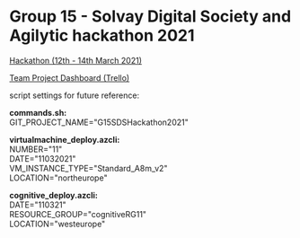 # Group 15 - Solvay Digital Society and Agilytic hackathon 2021
[Hackathon (12th - 14th March 2021)](https://www.solvaydigitalsociety.com/challenges/hackathonchallenge)

[Team Project Dashboard (Trello)](https://trello.com/b/PpWr8bR4)


script settings for future reference:  

**commands.sh:**  
GIT_PROJECT_NAME="G15SDSHackathon2021"

**virtualmachine_deploy.azcli:**  
NUMBER="11"  
DATE="11032021"  
VM_INSTANCE_TYPE="Standard_A8m_v2"  
LOCATION="northeurope"  

**cognitive_deploy.azcli:**  
DATE="110321"  
RESOURCE_GROUP="cognitiveRG11"  
LOCATION="westeurope"  
